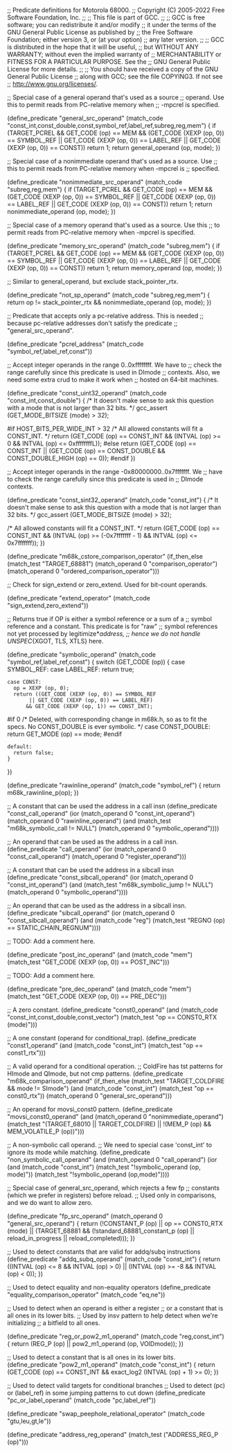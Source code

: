 ;; Predicate definitions for Motorola 68000.
;; Copyright (C) 2005-2022 Free Software Foundation, Inc.
;;
;; This file is part of GCC.
;;
;; GCC is free software; you can redistribute it and/or modify
;; it under the terms of the GNU General Public License as published by
;; the Free Software Foundation; either version 3, or (at your option)
;; any later version.
;;
;; GCC is distributed in the hope that it will be useful,
;; but WITHOUT ANY WARRANTY; without even the implied warranty of
;; MERCHANTABILITY or FITNESS FOR A PARTICULAR PURPOSE.  See the
;; GNU General Public License for more details.
;;
;; You should have received a copy of the GNU General Public License
;; along with GCC; see the file COPYING3.  If not see
;; <http://www.gnu.org/licenses/>.

;; Special case of a general operand that's used as a source
;; operand. Use this to permit reads from PC-relative memory when
;; -mpcrel is specified.

(define_predicate "general_src_operand"
  (match_code "const_int,const_double,const,symbol_ref,label_ref,subreg,reg,mem")
{
  if (TARGET_PCREL
      && GET_CODE (op) == MEM
      && (GET_CODE (XEXP (op, 0)) == SYMBOL_REF
	  || GET_CODE (XEXP (op, 0)) == LABEL_REF
	  || GET_CODE (XEXP (op, 0)) == CONST))
    return 1;
  return general_operand (op, mode);
})

;; Special case of a nonimmediate operand that's used as a source. Use
;; this to permit reads from PC-relative memory when -mpcrel is
;; specified.

(define_predicate "nonimmediate_src_operand"
  (match_code "subreg,reg,mem")
{
  if (TARGET_PCREL && GET_CODE (op) == MEM
      && (GET_CODE (XEXP (op, 0)) == SYMBOL_REF
	  || GET_CODE (XEXP (op, 0)) == LABEL_REF
	  || GET_CODE (XEXP (op, 0)) == CONST))
    return 1;
  return nonimmediate_operand (op, mode);
})

;; Special case of a memory operand that's used as a source. Use this
;; to permit reads from PC-relative memory when -mpcrel is specified.

(define_predicate "memory_src_operand"
  (match_code "subreg,mem")
{
  if (TARGET_PCREL && GET_CODE (op) == MEM
      && (GET_CODE (XEXP (op, 0)) == SYMBOL_REF
	  || GET_CODE (XEXP (op, 0)) == LABEL_REF
	  || GET_CODE (XEXP (op, 0)) == CONST))
    return 1;
  return memory_operand (op, mode);
})

;; Similar to general_operand, but exclude stack_pointer_rtx.

(define_predicate "not_sp_operand"
  (match_code "subreg,reg,mem")
{
  return op != stack_pointer_rtx && nonimmediate_operand (op, mode);
})

;; Predicate that accepts only a pc-relative address.  This is needed
;; because pc-relative addresses don't satisfy the predicate
;; "general_src_operand".

(define_predicate "pcrel_address"
  (match_code "symbol_ref,label_ref,const"))

;; Accept integer operands in the range 0..0xffffffff.  We have to
;; check the range carefully since this predicate is used in DImode
;; contexts.  Also, we need some extra crud to make it work when
;; hosted on 64-bit machines.

(define_predicate "const_uint32_operand"
  (match_code "const_int,const_double")
{
  /* It doesn't make sense to ask this question with a mode that is
     not larger than 32 bits.  */
  gcc_assert (GET_MODE_BITSIZE (mode) > 32);

#if HOST_BITS_PER_WIDE_INT > 32
  /* All allowed constants will fit a CONST_INT.  */
  return (GET_CODE (op) == CONST_INT
	  && (INTVAL (op) >= 0 && INTVAL (op) <= 0xffffffffL));
#else
  return (GET_CODE (op) == CONST_INT
	  || (GET_CODE (op) == CONST_DOUBLE && CONST_DOUBLE_HIGH (op) == 0));
#endif
})

;; Accept integer operands in the range -0x80000000..0x7fffffff.  We
;; have to check the range carefully since this predicate is used in
;; DImode contexts.

(define_predicate "const_sint32_operand"
  (match_code "const_int")
{
  /* It doesn't make sense to ask this question with a mode that is
     not larger than 32 bits.  */
  gcc_assert (GET_MODE_BITSIZE (mode) > 32);

  /* All allowed constants will fit a CONST_INT.  */
  return (GET_CODE (op) == CONST_INT
	  && (INTVAL (op) >= (-0x7fffffff - 1) && INTVAL (op) <= 0x7fffffff));
})

(define_predicate "m68k_cstore_comparison_operator"
  (if_then_else (match_test "TARGET_68881")
	        (match_operand 0 "comparison_operator")
		(match_operand 0 "ordered_comparison_operator")))

;; Check for sign_extend or zero_extend.  Used for bit-count operands.

(define_predicate "extend_operator"
  (match_code "sign_extend,zero_extend"))

;; Returns true if OP is either a symbol reference or a sum of a
;; symbol reference and a constant.  This predicate is for "raw"
;; symbol references not yet processed by legitimize*_address,
;; hence we do not handle UNSPEC_{XGOT, TLS, XTLS} here.

(define_predicate "symbolic_operand"
  (match_code "symbol_ref,label_ref,const")
{
  switch (GET_CODE (op))
    {
    case SYMBOL_REF:
    case LABEL_REF:
      return true;

    case CONST:
      op = XEXP (op, 0);
      return ((GET_CODE (XEXP (op, 0)) == SYMBOL_REF
	       || GET_CODE (XEXP (op, 0)) == LABEL_REF)
	      && GET_CODE (XEXP (op, 1)) == CONST_INT);

#if 0 /* Deleted, with corresponding change in m68k.h,
	 so as to fit the specs.  No CONST_DOUBLE is ever symbolic.  */
    case CONST_DOUBLE:
      return GET_MODE (op) == mode;
#endif

    default:
      return false;
    }
})


(define_predicate "rawinline_operand"
  (match_code "symbol_ref")
{
  return m68k_rawinline_p(op);
})


;; A constant that can be used the address in a call insn
(define_predicate "const_call_operand"
  (ior (match_operand 0 "const_int_operand")
       (match_operand 0 "rawinline_operand")
       (and (match_test "m68k_symbolic_call != NULL")
	    (match_operand 0 "symbolic_operand"))))

;; An operand that can be used as the address in a call insn.
(define_predicate "call_operand"
  (ior (match_operand 0 "const_call_operand")
       (match_operand 0 "register_operand")))

;; A constant that can be used the address in a sibcall insn
(define_predicate "const_sibcall_operand"
  (ior (match_operand 0 "const_int_operand")
       (and (match_test "m68k_symbolic_jump != NULL")
	    (match_operand 0 "symbolic_operand"))))

;; An operand that can be used as the address in a sibcall insn.
(define_predicate "sibcall_operand"
  (ior (match_operand 0 "const_sibcall_operand")
       (and (match_code "reg")
	    (match_test "REGNO (op) == STATIC_CHAIN_REGNUM"))))

;; TODO: Add a comment here.

(define_predicate "post_inc_operand"
  (and (match_code "mem")
       (match_test "GET_CODE (XEXP (op, 0)) == POST_INC")))

;; TODO: Add a comment here.

(define_predicate "pre_dec_operand"
  (and (match_code "mem")
       (match_test "GET_CODE (XEXP (op, 0)) == PRE_DEC")))

;; A zero constant.
(define_predicate "const0_operand"
  (and (match_code "const_int,const_double,const_vector")
       (match_test "op == CONST0_RTX (mode)")))

;; A one constant (operand for conditional_trap).
(define_predicate "const1_operand"
  (and (match_code "const_int")
       (match_test "op == const1_rtx")))

;; A valid operand for a conditional operation.
;; ColdFire has tst patterns for HImode and QImode, but not cmp patterns.
(define_predicate "m68k_comparison_operand"
  (if_then_else (match_test "TARGET_COLDFIRE && mode != SImode")
                (and (match_code "const_int")
		     (match_test "op == const0_rtx"))
		(match_operand 0 "general_src_operand")))

;; An operand for movsi_const0 pattern.
(define_predicate "movsi_const0_operand"
  (and (match_operand 0 "nonimmediate_operand")
       (match_test "(TARGET_68010 || TARGET_COLDFIRE)
                    || !(MEM_P (op) && MEM_VOLATILE_P (op))")))
 
;; A non-symbolic call operand.
;; We need to special case 'const_int' to ignore its mode while matching.
(define_predicate "non_symbolic_call_operand"
  (and (match_operand 0 "call_operand")
       (ior (and (match_code "const_int")
 		 (match_test "!symbolic_operand (op, mode)"))
 	    (match_test "!symbolic_operand (op,mode)"))))

;; Special case of general_src_operand, which rejects a few fp
;; constants (which we prefer in registers) before reload.
;; Used only in comparisons, and we do want to allow zero.

(define_predicate "fp_src_operand"
  (match_operand 0 "general_src_operand")
{
  return (!CONSTANT_P (op)
	  || op == CONST0_RTX (mode)
	  || (TARGET_68881
	      && (!standard_68881_constant_p (op)
		  || reload_in_progress
		  || reload_completed)));
})

;; Used to detect constants that are valid for addq/subq instructions
(define_predicate "addq_subq_operand"
  (match_code "const_int")
{
  return ((INTVAL (op) <= 8 && INTVAL (op) > 0)
	  || (INTVAL (op) >= -8 && INTVAL (op) < 0));
})

;; Used to detect equality and non-equality operators
(define_predicate "equality_comparison_operator"
  (match_code "eq,ne"))

;; Used to detect when an operand is either a register
;; or a constant that is all ones in its lower bits.
;; Used by insv pattern to help detect when we're initializing
;; a bitfield to all ones.

(define_predicate "reg_or_pow2_m1_operand"
  (match_code "reg,const_int")
{
  return (REG_P (op) || pow2_m1_operand (op, VOIDmode));
})

;; Used to detect a constant that is all ones in its lower bits.
(define_predicate "pow2_m1_operand"
  (match_code "const_int")
{
  return (GET_CODE (op) == CONST_INT && exact_log2 (INTVAL (op) + 1) >= 0);
})

;; Used to detect valid targets for conditional branches
;; Used to detect (pc) or (label_ref) in some jumping patterns to cut down
(define_predicate "pc_or_label_operand"
  (match_code "pc,label_ref"))

(define_predicate "swap_peephole_relational_operator"
  (match_code "gtu,leu,gt,le"))

(define_predicate "address_reg_operand"
  (match_test ("ADDRESS_REG_P (op)")))
